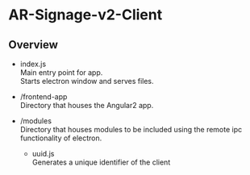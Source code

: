 # AR-Signage-v2-Client

## Overview
- index.js  
    Main entry point for app.  
    Starts electron window and serves files.
- /frontend-app  
    Directory that houses the Angular2 app.
- /modules  
    Directory that houses modules to be included using the remote ipc functionality of electron.  

    - uuid.js  
    Generates a unique identifier of the client